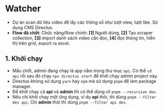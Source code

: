 # Watcher

- Dự án scan dữ liệu video để lấy các thông số như lượt view, lượt like. Sử dụng CMS Directus.
- **Flow đã chốt**: Chức năng/flow chính: **[1]** Người dùng, **[2]** Tạo scraper collection, **[3]** import danh sách video cần đọc, **[4]** đọc thông tin, hiển thị trên grid, export ra excel.

## 1. Khởi chạy

- Mấu chốt, admin đang chạy là app nằm trong thư mục `api`. Có thể `cd api` rồi sau đó chạy `npx directus start` để khởi chạy admin project này.
- Directus không sử dụng `yarn` hay `npm` mà sử dụng `pnpm` để làm package manager.
- Để khởi chạy cả **api** và **admin** thì có thể dùng cli `pnpm --recursive dev`.
- Nếu chỉ khởi chạy một ứng dụng, ví dụ **api** thôi, thì dùng `pnpm --filter dev api`. Chỉ **admin** thôi thì dùng `pnpm --filter api dev`.
